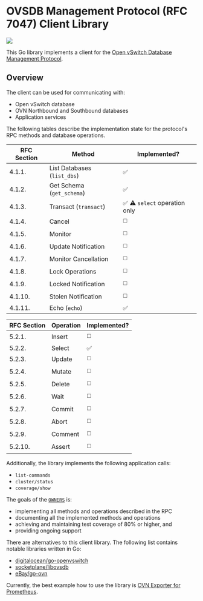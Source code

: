 # OVSDB Management Protocol (RFC 7047) Client Library

<a href="https://github.com/greenpau/ovsdb/actions/" target="_blank"><img src="https://github.com/greenpau/ovsdb/workflows/build/badge.svg?branch=main"></a>

This Go library implements a client for the [Open vSwitch Database Management
Protocol](https://tools.ietf.org/html/rfc7047).

## Overview

The client can be used for communicating with:
* Open vSwitch database
* OVN Northbound and Southbound databases
* Application services

The following tables describe the implementation state for the protocol's RPC
methods and database operations.

| **RFC Section** | **Method** | **Implemented?** |
| --- | --- | --- |
| 4.1.1. | List Databases (`list_dbs`) | :white_check_mark: |
| 4.1.2. | Get Schema (`get_schema`) | :white_check_mark: |
| 4.1.3. | Transact (`transact`) | :white_check_mark: :warning: `select` operation only |
| 4.1.4. | Cancel  | :white_medium_square: |
| 4.1.5. | Monitor  | :white_medium_square: |
| 4.1.6. | Update Notification  | :white_medium_square: |
| 4.1.7. | Monitor Cancellation  | :white_medium_square: |
| 4.1.8. | Lock Operations  | :white_medium_square: |
| 4.1.9. | Locked Notification  | :white_medium_square: |
| 4.1.10. | Stolen Notification  |  :white_medium_square: |
| 4.1.11. | Echo (`echo`)| :white_check_mark: |

| **RFC Section** | **Operation** | **Implemented?** |
| --- | --- | --- |
| 5.2.1. | Insert | :white_medium_square: |
| 5.2.2. | Select | :white_check_mark: |
| 5.2.3. | Update | :white_medium_square: |
| 5.2.4. | Mutate | :white_medium_square: |
| 5.2.5. | Delete | :white_medium_square: |
| 5.2.6. | Wait | :white_medium_square: |
| 5.2.7. | Commit | :white_medium_square: |
| 5.2.8. | Abort | :white_medium_square: |
| 5.2.9. | Comment | :white_medium_square: |
| 5.2.10. | Assert | :white_medium_square: |

Additionally, the library implements the following application calls:
* `list-commands`
* `cluster/status`
* `coverage/show`

The goals of the [`OWNERS`](OWNERS) is:
* implementing all methods and operations described in the RPC
* documenting all the implemented methods and operations
* achieving and maintaining test coverage of 80% or higher, and
* providing ongoing support

There are alternatives to this client library. The following list contains
notable libraries written in Go:

* [digitalocean/go-openvswitch](https://github.com/digitalocean/go-openvswitch)
* [socketplane/libovsdb](https://github.com/socketplane/libovsdb)
* [eBay/go-ovn](https://github.com/eBay/go-ovn)

Currently, the best example how to use the library
is [OVN Exporter for Prometheus](https://github.com/greenpau/ovn_exporter/).
